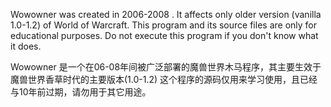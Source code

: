 Wowowner was created in 2006-2008 . It affects only older version (vanilla 1.0-1.2) of World of Warcraft.
This program and its source files are only for educational purposes. Do not execute this program if you don't know what it does.

Wowowner 是一个在06-08年间被广泛部署的魔兽世界木马程序，其主要生效于魔兽世界香草时代的主要版本(1.0-1.2) 
这个程序的源码仅用来学习使用，且已经与10年前过期，请勿用于其它用途。
